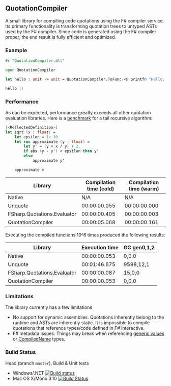 ## QuotationCompiler

A small library for compiling code quotations using the F# compiler service.
Its primary functionality is transforming quotation trees to untyped ASTs used by the F# compiler.
Since code is generated using the F# compiler proper, the end result is fully efficient and optimized.

### Example

```fsharp
#r "QuotationCompiler.dll"

open QuotationCompiler

let hello : unit -> unit = QuotationCompiler.ToFunc <@ printfn "Hello, world!" @>

hello ()
```

### Performance

As can be expected, performance greatly exceeds all other quotation evaluation libraries.
Here is a [benchmark](https://github.com/eiriktsarpalis/QuotationsCompiler/blob/master/tests/QuotationCompiler.Tests/perf.fsx) for a tail recursive algorithm:
```fsharp
[<ReflectedDefinition>]
let sqrt (x : float) =
    let epsilon = 1e-10
    let rec approximate (y : float) =
        let y' = (y + x / y) / 2.
        if abs (y - y') < epsilon then y'
        else
            approximate y'

    approximate x
```

| Library                     | Compilation time (cold) | Compilation time (warm) |
|-----------------------------|-------------------------|-------------------------|
| Native                      | N/A                     | N/A                     |
| Unquote                     | 00:00:00.055            | 00:00:00.000            |
| FSharp.Quotations.Evaluator | 00:00:00.405            | 00:00:00.003            |
| QuotationCompiler           | 00:00:05.068            | 00:00:00.161            |

Executing the compiled functions 10^6 times produced the following results:

| Library                     | Execution time | GC gen0,1,2 |
|-----------------------------|----------------|-------------|
| Native                      | 00:00:00.053   | 0,0,0       |
| Unquote                     | 00:01:46.675   | 9598,12,1   |
| FSharp.Quotations.Evaluator | 00:00:00.087   | 15,0,0      |
| QuotationCompiler           | 00:00:00.053   | 0,0,0       |

### Limitations

The library currently has a few limitations
* No support for dynamic assemblies. Quotations inherently belong to the runtime and ASTs are inherently static. It is impossible to compile quotations that reference types/code defined in F# interactive.
* F# metadata issues. Things may break when referencing [generic values](https://visualfsharp.codeplex.com/workitem/178) or [CompiledName](https://visualfsharp.codeplex.com/workitem/177) types.

### Build Status

Head (branch `master`), Build & Unit tests

* Windows/.NET [![Build status](https://ci.appveyor.com/api/projects/status/79arr40vmvtt5tb9/branch/master?svg=true)](https://ci.appveyor.com/project/nessos/quotationcompiler/branch/master)
* Mac OS X/Mono 3.10 [![Build Status](https://travis-ci.org/eiriktsarpalis/QuotationCompiler.png?branch=master)](https://travis-ci.org/eiriktsarpalis/QuotationCompiler/branches)
